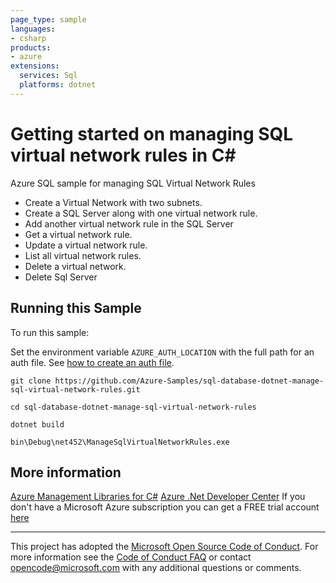 ```yaml
---
page_type: sample
languages:
- csharp
products:
- azure
extensions:
  services: Sql
  platforms: dotnet
---
```


# Getting started on managing SQL virtual network rules in C# #

 Azure SQL sample for managing SQL Virtual Network Rules
  - Create a Virtual Network with two subnets.
  - Create a SQL Server along with one virtual network rule.
  - Add another virtual network rule in the SQL Server
  - Get a virtual network rule.
  - Update a virtual network rule.
  - List all virtual network rules.
  - Delete a virtual network.
  - Delete Sql Server


## Running this Sample ##

To run this sample:

Set the environment variable `AZURE_AUTH_LOCATION` with the full path for an auth file. See [how to create an auth file](https://github.com/Azure/azure-libraries-for-net/blob/master/AUTH.md).

    git clone https://github.com/Azure-Samples/sql-database-dotnet-manage-sql-virtual-network-rules.git

    cd sql-database-dotnet-manage-sql-virtual-network-rules

    dotnet build

    bin\Debug\net452\ManageSqlVirtualNetworkRules.exe

## More information ##

[Azure Management Libraries for C#](https://github.com/Azure/azure-sdk-for-net/tree/Fluent)
[Azure .Net Developer Center](https://azure.microsoft.com/en-us/develop/net/)
If you don't have a Microsoft Azure subscription you can get a FREE trial account [here](http://go.microsoft.com/fwlink/?LinkId=330212)

---

This project has adopted the [Microsoft Open Source Code of Conduct](https://opensource.microsoft.com/codeofconduct/). For more information see the [Code of Conduct FAQ](https://opensource.microsoft.com/codeofconduct/faq/) or contact [opencode@microsoft.com](mailto:opencode@microsoft.com) with any additional questions or comments.
